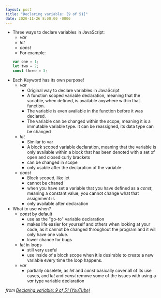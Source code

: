 ```yaml
---
layout: post
title: "Declaring variable: [9 of 51]"
date: 2020-11-26 8:00:00 -0000
---
```


* Three ways to declare variables in JavaScript:
    + _var_
    + _let_
    + _const_
    + For example:
    ```javascript
    var one = 1;
	let two = 2;
    const three = 3;
    ```
* Each Keyword has its own purpose!
    + _var_
        - Original way to declare variables in JavaScript
		- A function scoped variable declaration, meaning that the variable, when defined, is available anywhere within that function.
		- The variable is even available in the function before it was declared.
		- The variable can be changed within the scope, meaning it is a immutable variable type. It can be reassigned, its data type can be changed
    + _let_
        - Similar to var
        - A block scoped variable declaration, meaning that the variable is only available within a block that has been denoted with a set of open and closed curly brackets
        - can be changed in scope
        - only usable after the declaration of the variable
    + _const_
        - Block scoped, like let
        - cannot be chaned
        - when you have set a variable that you have defined as a _const_, meaning a constant value, you cannot change what that assignment is
        - only available after declaration
* What to use when?
    + _const_ by default
        - use as the "go-to" variable declaration
        - makes life easier for yourself and others when looking at your code, as it cannot be changed throughout the program and it will only have one value.
        - lower chance for bugs
    + _let_ in loops
        - still very useful
        - use inside of a block scope when it is desirable to create a new variable every time the loop happens.
    + _var_
        - partially obselete, as _let_ and _const_ basically cover all of its use cases, and _let_ and _const_ remove some of the issues with using a _var_ type variable declaration
        
_from [Declaring variable: 9 of 51 (YouTube)](https://youtu.be/JNIXfGiDWM8?list=PLlrxD0HtieHhW0NCG7M536uHGOtJ95Ut2)_
